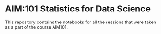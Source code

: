 # AIM:101 Statistics for Data Science

This repository contains the notebooks for all the sessions that were taken as a part of the course AIM101.